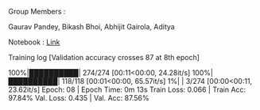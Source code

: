 Group Members : 

Gaurav Pandey, Bikash Bhoi, Abhijit Gairola, Aditya

Notebook : [Link]()

Training log [Validation accuracy crosses 87 at 8th epoch]



100%|██████████| 274/274 [00:11<00:00, 24.28it/s] 100%|██████████| 118/118 [00:01<00:00, 65.57it/s]  1%|          | 3/274 [00:00<00:11, 23.62it/s] Epoch: 08 | Epoch Time: 0m 13s Train Loss: 0.066 | Train Acc: 97.84%  Val. Loss: 0.435 |  Val. Acc: 87.56%